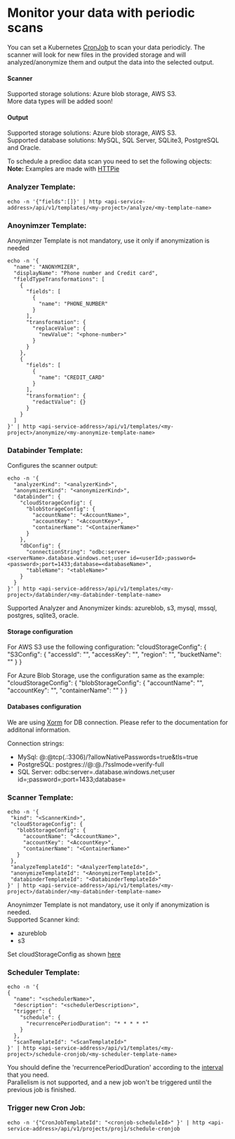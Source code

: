 # Monitor your data with periodic scans 


You can set a Kubernetes [CronJob](https://kubernetes.io/docs/concepts/workloads/controllers/cron-jobs/) to scan your data periodicly.
The scanner will look for new files in the provided storage and will analyzed/anonymize them and output the data into the selected output.

#### Scanner
Supported storage solutions: Azure blob storage, AWS S3. <br>
More data types will be added soon!

#### Output  
Supported storage solutions: Azure blob storage, AWS S3. <br>
Supported database solutions: MySQL, SQL Server, SQLite3, PostgreSQL and Oracle.



To schedule a predioc data scan you need to set the following objects:
**Note:** Examples are made with [HTTPie](https://httpie.org/)

### Analyzer Template:
```
echo -n '{"fields":[]}' | http <api-service-address>/api/v1/templates/<my-project>/analyze/<my-template-name>
```

### Anoynimzer Template: 
Anoynimzer Template is not mandatory, use it only if anonymization is needed
```
echo -n '{
  "name": "ANONYMIZER",
  "displayName": "Phone number and Credit card",
  "fieldTypeTransformations": [
    {
      "fields": [
        {
          "name": "PHONE_NUMBER"
        }
      ],
      "transformation": {
        "replaceValue": {
          "newValue": "<phone-number>"
        }
      }
    },
    {
      "fields": [
        {
          "name": "CREDIT_CARD"
        }
      ],
      "transformation": {
        "redactValue": {}
      }
    }
  ]
}' | http <api-service-address>/api/v1/templates/<my-project>/anonymize/<my-anonymize-template-name>
```

### Databinder Template: 
Configures the scanner output:
```
echo -n '{
  "analyzerKind": "<analyzerKind>",
  "anonymizerKind": "<anonymizerKind>",
  "databinder": {
    "cloudStorageConfig": {
      "blobStorageConfig": {
        "accountName": "<AccountName>",
        "accountKey": "<AccountKey>",
        "containerName": "<ContainerName>"
      }
    },
    "dbConfig": {
      "connectionString": "odbc:server=<serverName>.database.windows.net;user id=<userId>;password=<password>;port=1433;database=<databaseName>",
      "tableName": "<tableName>"
    }
  }
}' | http <api-service-address>/api/v1/templates/<my-project>/databinder/<my-databinder-template-name>
```

Supported Analyzer and Anonymizer kinds: azureblob, s3, mysql, mssql, postgres, sqlite3, oracle. <br>

#### Storage configuration
For AWS S3 use the following configuration:
"cloudStorageConfig": {
	"S3Config": {
		"accessId": "<AccessId>",
		"accessKey": "<AccessKey>",
		"region": "<Region>",
		"bucketName": "<BucketName>"
	}
}

For Azure Blob Storage, use the configuration same as the example:
"cloudStorageConfig": {
	"blobStorageConfig": {
		"accountName": "<AccountName>",
		"accountKey": "<AccountKey>",
		"containerName": "<ContainerName>"
      	}
}

#### Databases configuration
We are using [Xorm](http://xorm.io/docs/) for DB connection. Please refer to the documentation for additonal information. 

Connection strings:
* MySql: <userName>@<serverName>:<password>@tcp(<serverName>.<hostName>:3306)/<databaseName>?allowNativePasswords=true&tls=true
* PostgreSQL: postgres://<userName>@<serverName>:<password>@<serverName>.<hostName>/<databaseName>?sslmode=verify-full
* SQL Server: odbc:server=<serverName>.database.windows.net;user id=<userId>;password=<password>;port=1433;database=<databaseName>


### Scanner Template:
 ```
echo -n '{
  "kind": "<ScannerKind>",
  "cloudStorageConfig": {
    "blobStorageConfig": {
      "accountName": "<AccountName>",
      "accountKey": "<AccountKey>",
      "containerName": "<ContainerName>"
    }
  },
  "analyzeTemplateId": "<AnalyzerTemplateId>",
  "anonymizeTemplateId": "<AnonymizerTemplateId>",
  "databinderTemplateId": "<DatabinderTemplateId>"
}' | http <api-service-address>/api/v1/templates/<my-project>/databinder/<my-databinder-template-name>
```

Anoynimzer Template is not mandatory, use it only if anonymization is needed. <br>
Supported Scanner kind:
* azureblob
* s3

Set cloudStorageConfig as shown [here](#Storage-configuration)

### Scheduler Template:
```
echo -n '{
{
  "name": "<schedulerName>",
  "description": "<schedulerDescription>",
  "trigger": {
    "schedule": {
      "recurrencePeriodDuration": "* * * * *"
    }
  },
  "scanTemplateId": "<ScanTemplateId>"
}' | http <api-service-address>/api/v1/templates/<my-project>/schedule-cronjob/<my-scheduler-template-name>
```

You should define the 'recurrencePeriodDuration' according to the [interval](https://crontab.guru/every-1-minute) that you need. <br>
Parallelism is not supported, and a new job won't be triggered until the previous job is finished.


### Trigger new Cron Job:
```
echo -n '{"CronJobTemplateId": "<cronjob-scheduleId>" }' | http <api-service-address>/api/v1/projects/proj1/schedule-cronjob
```

